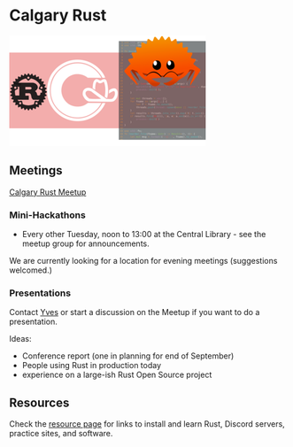 # Calgary Rust

![Calgary Rust](images/Calgary-Rust-001-355x200.png "Calgary Rust")

## Meetings

[Calgary Rust Meetup](https://www.meetup.com/Calgary-Rust)

### Mini-Hackathons

* Every other Tuesday, noon to 13:00 at the Central Library - see the meetup group for announcements.

We are currently looking for a location for evening meetings (suggestions welcomed.)

### Presentations

Contact [Yves](https://yves.zioup.com) or start a discussion on the Meetup if you want to do a presentation.

Ideas:

* Conference report (one in planning for end of September)
* People using Rust in production today
* experience on a large-ish Rust Open Source project

## Resources

Check the [resource page](resources.md) for links to install and learn Rust, Discord servers, practice sites, and software.

